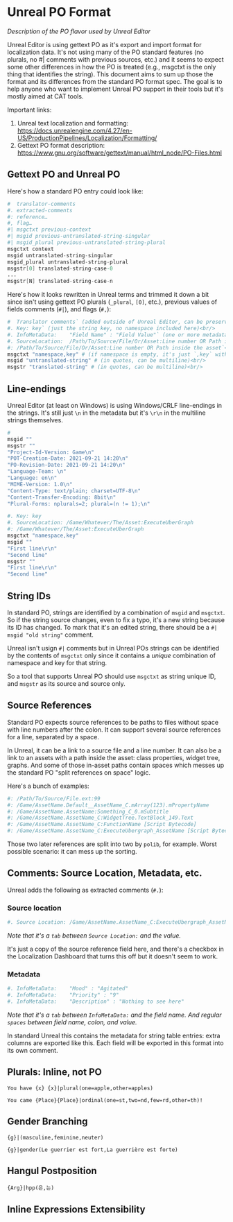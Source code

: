 # Unreal PO Format

*Description of the PO flavor used by Unreal Editor*

Unreal Editor is using gettext PO as it's export and import format for localization data. It's not using many of the PO standard features (no plurals, no #| comments with previous sources, etc.) and it seems to expect some other differences in how the PO is treated (e.g., msgctxt is the only thing that identifies the string). This document aims to sum up those the format and its differences from the standard PO format spec. The goal is to help anyone who want to implement Unreal PO support in their tools but it's mostly aimed at CAT tools.

Important links:
1. Unreal text localization and formatting: https://docs.unrealengine.com/4.27/en-US/ProductionPipelines/Localization/Formatting/
2. Gettext PO format description: https://www.gnu.org/software/gettext/manual/html_node/PO-Files.html

## Gettext PO and Unreal PO

Here's how a standard PO entry could look like:

```s
#  translator-comments
#. extracted-comments
#: reference…
#, flag…
#| msgctxt previous-context
#| msgid previous-untranslated-string-singular
#| msgid_plural previous-untranslated-string-plural
msgctxt context
msgid untranslated-string-singular
msgid_plural untranslated-string-plural
msgstr[0] translated-string-case-0
...
msgstr[N] translated-string-case-n
```

Here's how it looks rewritten in Unreal terms and trimmed it down a bit since isn't using gettext PO plurals (`_plural`, `[0]`, etc.), previous values of fields comments (`#|`), and flags (`#,`):

```s
#  Translator comments` (added outside of Unreal Editor, can be preserved between imports/exports)<br/>
#. Key: key` (just the string key, no namespace included here)<br/>
#. InfoMetaData:	"Field Name" : "Field Value"` (one or more metadata fields)<br/>
#. SourceLocation:	/Path/To/Source/File/Or/Asset:Line number OR Path inside the asset`<br/>
#: /Path/To/Source/File/Or/Asset:Line number OR Path inside the asset`<br/>
msgctxt "namespace,key" # (if namespace is empty, it's just `,key` with a leading comma)<br/>
msgid "untranslated-string" # (in quotes, can be multiline)<br/>
msgstr "translated-string" # (in quotes, can be multiline)<br/>
```

## Line-endings

Unreal Editor (at least on Windows) is using Windows/CRLF line-endings in the strings.
It's still just `\n` in the metadata but it's `\r\n` in the multiline strings themselves.

```s
#
msgid ""
msgstr ""
"Project-Id-Version: Game\n"
"POT-Creation-Date: 2021-09-21 14:20\n"
"PO-Revision-Date: 2021-09-21 14:20\n"
"Language-Team: \n"
"Language: en\n"
"MIME-Version: 1.0\n"
"Content-Type: text/plain; charset=UTF-8\n"
"Content-Transfer-Encoding: 8bit\n"
"Plural-Forms: nplurals=2; plural=(n != 1);\n"

#. Key:	key
#. SourceLocation: /Game/Whatever/The/Asset:ExecuteUberGraph
#: /Game/Whatever/The/Asset:ExecuteUberGraph
msgctxt "namespace,key"
msgid ""
"First line\r\n"
"Second line"
msgstr ""
"First line\r\n"
"Second line"
```

## String IDs

In standard PO, strings are identified by a combination of `msgid` and `msgctxt`. So if the string source changes, even to fix a typo, it's a new string because its ID has changed. To mark that it's an edited string, there should be a `#| msgid "old string"` comment.

Unreal isn't usign `#|` comments but in Unreal POs strings can be identified by the contents of `msgctxt` only since it contains a *unique* combination of namespace and key for that string.

So a tool that supports Unreal PO should use `msgctxt` as string unique ID, and `msgstr` as its source and source only.

## Source References

Standard PO expects source references to be paths to files without space with line numbers after the colon. It can support several source references for a line, separated by a space.

In Unreal, it can be a link to a source file and a line number. It can also be a link to an assets with a path inside the asset: class properties, widget tree, graphs. And some of those in-asset paths contain spaces which messes up the standard PO "split references on space" logic.

Here's a bunch of examples:

```s
#: /Path/To/Source/File.ext:99
#: /Game/AssetName.Default__AssetName_C.mArray(123).mPropertyName
#: /Game/AssetName.AssetName:Something_C_0.mSubtitle
#: /Game/AssetName.AssetName_C:WidgetTree.TextBlock_149.Text
#: /Game/AssetName.AssetName_C:FunctionName [Script Bytecode]
#: /Game/AssetName.AssetName_C:ExecuteUbergraph_AssetName [Script Bytecode]
```

Those two later references are split into two by `polib`, for example. Worst possible scenario: it can mess up the sorting.

## Comments: Source Location, Metadata, etc.

Unreal adds the following as extracted comments (`#.`):

### Source location

```s
#. Source Location:	/Game/AssetName.AssetName_C:ExecuteUbergraph_AssetName [Script Bytecode]
```

*Note that it's a `tab` between `Source Location:` and the value.*

It's just a copy of the source reference field here, and there's a checkbox in the Localization Dashboard that turns this off but it doesn't seem to work.

### Metadata

```s
#. InfoMetaData:	"Mood" : "Agitated"
#. InfoMetaData:	"Priority" : "9"
#. InfoMetaData:	"Description" : "Nothing to see here"
```

*Note that it's a `tab` between `InfoMetaData:` and the field name. And regular `spaces` between field name, colon, and value.*

In standard Unreal this contains the metadata for string table entries: extra columns are exported like this. Each field will be exported in this format into its own comment.

## Plurals: Inline, not PO

`You have {x} {x}|plural(one=apple,other=apples)`

`You came {Place}{Place}|ordinal(one=st,two=nd,few=rd,other=th)!`

## Gender Branching

`{g}|(masculine,feminine,neuter)`

`{g}|gender(Le guerrier est fort,La guerrière est forte)`

## Hangul Postposition

`{Arg}|hpp(은,는)`

## Inline Expressions Extensibility